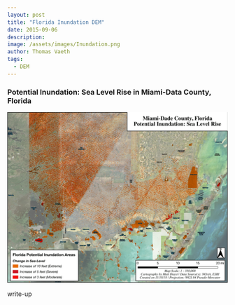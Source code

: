 ```yaml
---
layout: post
title: "Florida Inundation DEM"
date: 2015-09-06
description: 
image: /assets/images/Inundation.png
author: Thomas Vaeth
tags: 
  - DEM
---
```

### Potential Inundation: Sea Level Rise in Miami-Data County, Florida

![Map GIS](/assets/images/Inundation.png)

write-up
